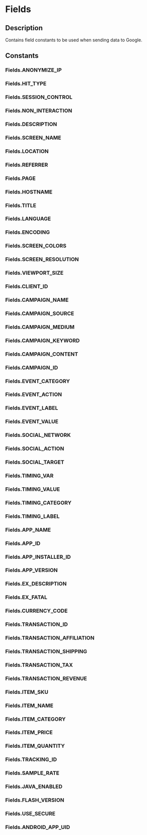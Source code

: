 # Fields

## Description
Contains field constants to be used when sending data to Google.

## Constants

### Fields.ANONYMIZE_IP
### Fields.HIT_TYPE
### Fields.SESSION_CONTROL
### Fields.NON_INTERACTION
### Fields.DESCRIPTION
### Fields.SCREEN_NAME
### Fields.LOCATION
### Fields.REFERRER
### Fields.PAGE
### Fields.HOSTNAME
### Fields.TITLE
### Fields.LANGUAGE
### Fields.ENCODING
### Fields.SCREEN_COLORS
### Fields.SCREEN_RESOLUTION
### Fields.VIEWPORT_SIZE
### Fields.CLIENT_ID
### Fields.CAMPAIGN_NAME
### Fields.CAMPAIGN_SOURCE
### Fields.CAMPAIGN_MEDIUM
### Fields.CAMPAIGN_KEYWORD
### Fields.CAMPAIGN_CONTENT
### Fields.CAMPAIGN_ID
### Fields.EVENT_CATEGORY
### Fields.EVENT_ACTION
### Fields.EVENT_LABEL
### Fields.EVENT_VALUE
### Fields.SOCIAL_NETWORK
### Fields.SOCIAL_ACTION
### Fields.SOCIAL_TARGET
### Fields.TIMING_VAR
### Fields.TIMING_VALUE
### Fields.TIMING_CATEGORY
### Fields.TIMING_LABEL
### Fields.APP_NAME
### Fields.APP_ID
### Fields.APP_INSTALLER_ID
### Fields.APP_VERSION
### Fields.EX_DESCRIPTION
### Fields.EX_FATAL
### Fields.CURRENCY_CODE
### Fields.TRANSACTION_ID
### Fields.TRANSACTION_AFFILIATION
### Fields.TRANSACTION_SHIPPING
### Fields.TRANSACTION_TAX
### Fields.TRANSACTION_REVENUE
### Fields.ITEM_SKU
### Fields.ITEM_NAME
### Fields.ITEM_CATEGORY
### Fields.ITEM_PRICE
### Fields.ITEM_QUANTITY
### Fields.TRACKING_ID
### Fields.SAMPLE_RATE
### Fields.JAVA_ENABLED
### Fields.FLASH_VERSION
### Fields.USE_SECURE
### Fields.ANDROID_APP_UID
